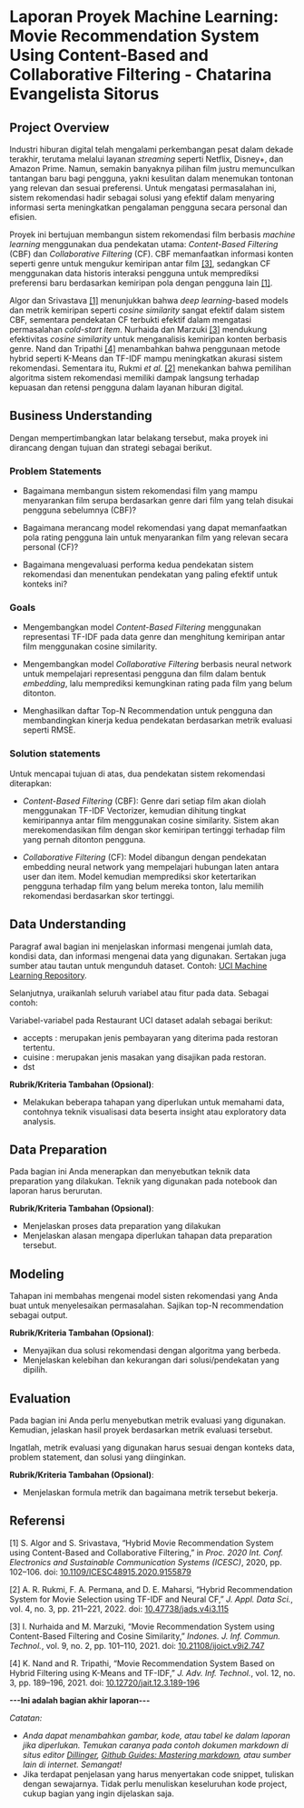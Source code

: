 # Laporan Proyek Machine Learning: Movie Recommendation System Using Content-Based and Collaborative Filtering - Chatarina Evangelista Sitorus

## Project Overview

Industri hiburan digital telah mengalami perkembangan pesat dalam dekade terakhir, terutama melalui layanan *streaming* seperti Netflix, Disney+, dan Amazon Prime. Namun, semakin banyaknya pilihan film justru memunculkan tantangan baru bagi pengguna, yakni kesulitan dalam menemukan tontonan yang relevan dan sesuai preferensi. Untuk mengatasi permasalahan ini, sistem rekomendasi hadir sebagai solusi yang efektif dalam menyaring informasi serta meningkatkan pengalaman pengguna secara personal dan efisien.

Proyek ini bertujuan membangun sistem rekomendasi film berbasis *machine learning* menggunakan dua pendekatan utama: *Content-Based Filtering* (CBF) dan *Collaborative Filtering* (CF). CBF memanfaatkan informasi konten seperti genre untuk mengukur kemiripan antar film  [[3]](https://doi.org/10.21108/ijoict.v9i2.747), sedangkan CF menggunakan data historis interaksi pengguna untuk memprediksi preferensi baru berdasarkan kemiripan pola dengan pengguna lain [[1]](https://doi.org/10.1109/ICESC48915.2020.9155879).

Algor dan Srivastava [[1]](https://doi.org/10.1109/ICESC48915.2020.9155879) menunjukkan bahwa *deep learning*-based models dan metrik kemiripan seperti *cosine similarity* sangat efektif dalam sistem CBF, sementara pendekatan CF terbukti efektif dalam mengatasi permasalahan *cold-start item*. Nurhaida dan Marzuki [[3]](https://doi.org/10.21108/ijoict.v9i2.747) mendukung efektivitas *cosine similarity* untuk menganalisis kemiripan konten berbasis genre. Nand dan Tripathi [[4]](https://doi.org/10.12720/jait.12.3.189-196) menambahkan bahwa penggunaan metode hybrid seperti K-Means dan TF-IDF mampu meningkatkan akurasi sistem rekomendasi. Sementara itu, Rukmi *et al.* [[2]](https://doi.org/10.47738/jads.v4i3.115) menekankan bahwa pemilihan algoritma sistem rekomendasi memiliki dampak langsung terhadap kepuasan dan retensi pengguna dalam layanan hiburan digital.

## Business Understanding

Dengan mempertimbangkan latar belakang tersebut, maka proyek ini dirancang dengan tujuan dan strategi sebagai berikut.

### Problem Statements

- Bagaimana membangun sistem rekomendasi film yang mampu menyarankan film serupa berdasarkan genre dari film yang telah disukai pengguna sebelumnya (CBF)?

- Bagaimana merancang model rekomendasi yang dapat memanfaatkan pola rating pengguna lain untuk menyarankan film yang relevan secara personal (CF)?

- Bagaimana mengevaluasi performa kedua pendekatan sistem rekomendasi dan menentukan pendekatan yang paling efektif untuk konteks ini?

### Goals

- Mengembangkan model *Content-Based Filtering* menggunakan representasi TF-IDF pada data genre dan menghitung kemiripan antar film menggunakan cosine similarity.

- Mengembangkan model *Collaborative Filtering* berbasis neural network untuk mempelajari representasi pengguna dan film dalam bentuk *embedding*, lalu memprediksi kemungkinan rating pada film yang belum ditonton.

- Menghasilkan daftar Top-N Recommendation untuk pengguna dan membandingkan kinerja kedua pendekatan berdasarkan metrik evaluasi seperti RMSE.

### Solution statements
Untuk mencapai tujuan di atas, dua pendekatan sistem rekomendasi diterapkan:

- *Content-Based Filtering* (CBF):
Genre dari setiap film akan diolah menggunakan TF-IDF Vectorizer, kemudian dihitung tingkat kemiripannya antar film menggunakan cosine similarity. Sistem akan merekomendasikan film dengan skor kemiripan tertinggi terhadap film yang pernah ditonton pengguna.

- *Collaborative Filtering* (CF):
Model dibangun dengan pendekatan embedding neural network yang mempelajari hubungan laten antara user dan item. Model kemudian memprediksi skor ketertarikan pengguna terhadap film yang belum mereka tonton, lalu memilih rekomendasi berdasarkan skor tertinggi.

## Data Understanding
Paragraf awal bagian ini menjelaskan informasi mengenai jumlah data, kondisi data, dan informasi mengenai data yang digunakan. Sertakan juga sumber atau tautan untuk mengunduh dataset. Contoh: [UCI Machine Learning Repository](https://archive.ics.uci.edu/ml/datasets/Restaurant+%26+consumer+data).

Selanjutnya, uraikanlah seluruh variabel atau fitur pada data. Sebagai contoh:  

Variabel-variabel pada Restaurant UCI dataset adalah sebagai berikut:
- accepts : merupakan jenis pembayaran yang diterima pada restoran tertentu.
- cuisine : merupakan jenis masakan yang disajikan pada restoran.
- dst

**Rubrik/Kriteria Tambahan (Opsional)**:
- Melakukan beberapa tahapan yang diperlukan untuk memahami data, contohnya teknik visualisasi data beserta insight atau exploratory data analysis.

## Data Preparation
Pada bagian ini Anda menerapkan dan menyebutkan teknik data preparation yang dilakukan. Teknik yang digunakan pada notebook dan laporan harus berurutan.

**Rubrik/Kriteria Tambahan (Opsional)**: 
- Menjelaskan proses data preparation yang dilakukan
- Menjelaskan alasan mengapa diperlukan tahapan data preparation tersebut.

## Modeling
Tahapan ini membahas mengenai model sisten rekomendasi yang Anda buat untuk menyelesaikan permasalahan. Sajikan top-N recommendation sebagai output.

**Rubrik/Kriteria Tambahan (Opsional)**: 
- Menyajikan dua solusi rekomendasi dengan algoritma yang berbeda.
- Menjelaskan kelebihan dan kekurangan dari solusi/pendekatan yang dipilih.

## Evaluation
Pada bagian ini Anda perlu menyebutkan metrik evaluasi yang digunakan. Kemudian, jelaskan hasil proyek berdasarkan metrik evaluasi tersebut.

Ingatlah, metrik evaluasi yang digunakan harus sesuai dengan konteks data, problem statement, dan solusi yang diinginkan.

**Rubrik/Kriteria Tambahan (Opsional)**: 
- Menjelaskan formula metrik dan bagaimana metrik tersebut bekerja.

## **Referensi**

[1] S. Algor and S. Srivastava, “Hybrid Movie Recommendation System using Content-Based and Collaborative Filtering,” in *Proc. 2020 Int. Conf. Electronics and Sustainable Communication Systems (ICESC)*, 2020, pp. 102–106. doi: [10.1109/ICESC48915.2020.9155879](https://doi.org/10.1109/ICESC48915.2020.9155879)

[2] A. R. Rukmi, F. A. Permana, and D. E. Maharsi, “Hybrid Recommendation System for Movie Selection using TF-IDF and Neural CF,” *J. Appl. Data Sci.*, vol. 4, no. 3, pp. 211–221, 2022. doi: [10.47738/jads.v4i3.115](https://doi.org/10.47738/jads.v4i3.115)

[3] I. Nurhaida and M. Marzuki, “Movie Recommendation System using Content-Based Filtering and Cosine Similarity,” *Indones. J. Inf. Commun. Technol.*, vol. 9, no. 2, pp. 101–110, 2021. doi: [10.21108/ijoict.v9i2.747](https://doi.org/10.21108/ijoict.v9i2.747)

[4] K. Nand and R. Tripathi, “Movie Recommendation System Based on Hybrid Filtering using K-Means and TF-IDF,” *J. Adv. Inf. Technol.*, vol. 12, no. 3, pp. 189–196, 2021. doi: [10.12720/jait.12.3.189-196](https://doi.org/10.12720/jait.12.3.189-196)

**---Ini adalah bagian akhir laporan---**

_Catatan:_
- _Anda dapat menambahkan gambar, kode, atau tabel ke dalam laporan jika diperlukan. Temukan caranya pada contoh dokumen markdown di situs editor [Dillinger](https://dillinger.io/), [Github Guides: Mastering markdown](https://guides.github.com/features/mastering-markdown/), atau sumber lain di internet. Semangat!_
- Jika terdapat penjelasan yang harus menyertakan code snippet, tuliskan dengan sewajarnya. Tidak perlu menuliskan keseluruhan kode project, cukup bagian yang ingin dijelaskan saja.
